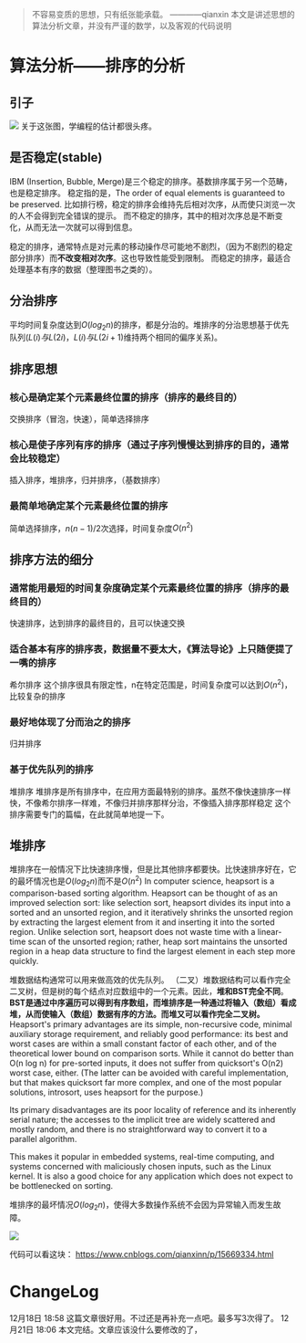 > 不容易变质的思想，只有纸张能承载。 ————qianxin
> 本文是讲述思想的算法分析文章，并没有严谨的数学，以及客观的代码说明

# 算法分析——排序的分析

## 引子

![](https://img2020.cnblogs.com/blog/2051127/202112/2051127-20211218183347314-203732462.png)
关于这张图，学编程的估计都很头疼。

## 是否稳定(stable)

IBM (Insertion, Bubble, Merge)是三个稳定的排序。基数排序属于另一个范畴，也是稳定排序。
稳定指的是，The order of equal elements is guaranteed to be preserved.
比如排行榜，稳定的排序会维持先后相对次序，从而使只浏览一次的人不会得到完全错误的提示。
而不稳定的排序，其中的相对次序总是不断变化，从而无法一次就可以得到信息。

稳定的排序，通常特点是对元素的移动操作尽可能地不剧烈，（因为不剧烈的稳定部分排序）而<b>不改变相对次序</b>。这也导致性能受到限制。
而稳定的排序，最适合处理基本有序的数据（整理图书之类的）。

## 分治排序

平均时间复杂度达到$O(log_2n)$的排序，都是分治的。堆排序的分治思想基于优先队列($L(i)与L(2i)，L(i)与L(2i+1)$维持两个相同的偏序关系)。

## 排序思想

### 核心是确定某个元素最终位置的排序（排序的最终目的）

交换排序（冒泡，快速），简单选择排序

### 核心是使子序列有序的排序（通过子序列慢慢达到排序的目的，通常会比较稳定）

插入排序，堆排序，归并排序，（基数排序）

### 最简单地确定某个元素最终位置的排序

简单选择排序，$n(n-1)/2$次选择，时间复杂度$O(n^2)$

## 排序方法的细分

### 通常能用最短的时间复杂度确定某个元素最终位置的排序（排序的最终目的）

快速排序，达到排序的最终目的，且可以快速交换

### 适合基本有序的排序表，数据量不要太大，《算法导论》上只随便提了一嘴的排序

希尔排序 这个排序很具有限定性，n在特定范围是，时间复杂度可以达到$O(n^2)$，比较复杂的排序

### 最好地体现了分而治之的排序

归并排序

### 基于优先队列的排序

堆排序 堆排序是所有排序中，在应用方面最特别的排序。虽然不像快速排序一样快，不像希尔排序一样难，不像归并排序那样分治，不像插入排序那样稳定
这个排序需要专门的篇幅，在此就简单地提一下。

## 堆排序

堆排序在一般情况下比快速排序慢，但是比其他排序都要快。比快速排序好在，它的最坏情况也是$O(log_2n)$而不是$O(n^2)$
In computer science, heapsort is a comparison-based sorting algorithm. Heapsort can be thought of as an improved selection sort: like selection sort, heapsort divides its input into a sorted and an unsorted region, and it iteratively shrinks the unsorted region by extracting the largest element from it and inserting it into the sorted region. Unlike selection sort, heapsort does not waste time with a linear-time scan of the unsorted region; rather, heap sort maintains the unsorted region in a heap data structure to find the largest element in each step more quickly.

堆数据结构通常可以用来做高效的优先队列。
（二叉）堆数据结构可以看作完全二叉树，但是树的每个结点对应数组中的一个元素。因此，<b>堆和BST完全不同</b>。<b>BST是通过中序遍历可以得到有序数组，而堆排序是一种通过将输入（数组）看成堆，从而使输入（数组）数据有序的方法。而堆又可以看作完全二叉树。</b>
Heapsort's primary advantages are its simple, non-recursive code, minimal auxiliary storage requirement, and reliably good performance: its best and worst cases are within a small constant factor of each other, and of the theoretical lower bound on comparison sorts. While it cannot do better than O(n log n) for pre-sorted inputs, it does not suffer from quicksort's O(n2) worst case, either. (The latter can be avoided with careful implementation, but that makes quicksort far more complex, and one of the most popular solutions, introsort, uses heapsort for the purpose.)

Its primary disadvantages are its poor locality of reference and its inherently serial nature; the accesses to the implicit tree are widely scattered and mostly random, and there is no straightforward way to convert it to a parallel algorithm.

This makes it popular in embedded systems, real-time computing, and systems concerned with maliciously chosen inputs, such as the Linux kernel. It is also a good choice for any application which does not expect to be bottlenecked on sorting.

堆排序的最坏情况$O(log_2n)$，使得大多数操作系统不会因为异常输入而发生故障。

![](https://img2020.cnblogs.com/blog/2051127/202112/2051127-20211221180612614-1186018138.gif)

代码可以看这块：
https://www.cnblogs.com/qianxinn/p/15669334.html

# ChangeLog

12月18日 18:58 这篇文章很好用。不过还是再补充一点吧。最多写3次得了。
12月21日 18:06 本文完结。文章应该没什么要修改的了，